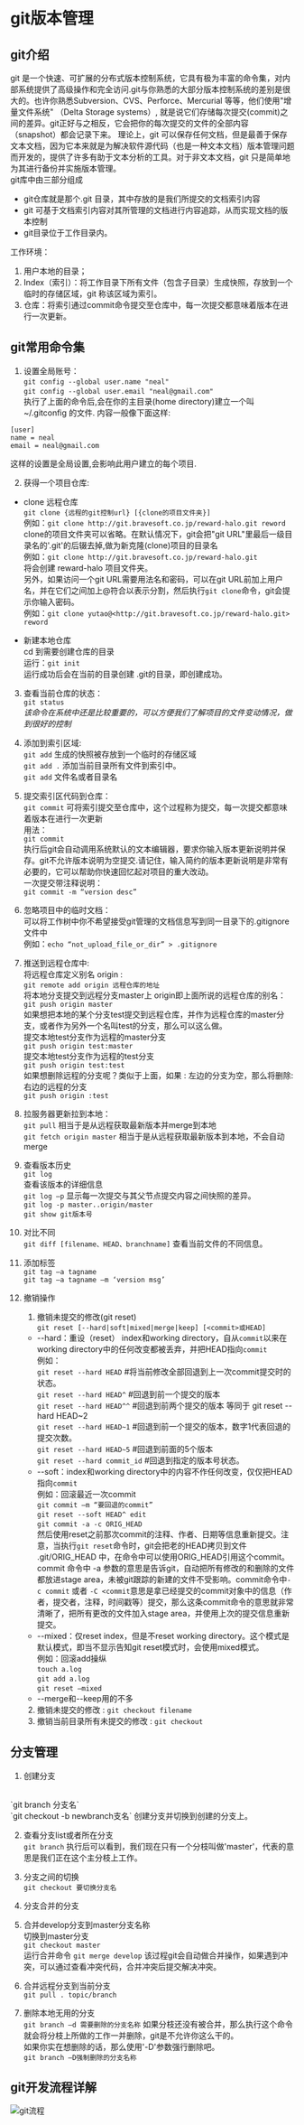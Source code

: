 # git版本管理

## git介绍

git 是一个快速、可扩展的分布式版本控制系统，它具有极为丰富的命令集，对内部系统提供了高级操作和完全访问.git与你熟悉的大部分版本控制系统的差别是很大的。也许你熟悉Subversion、CVS、Perforce、Mercurial 等等，他们使用"增量文件系统" （Delta Storage systems）, 就是说它们存储每次提交(commit)之间的差异。git正好与之相反，它会把你的每次提交的文件的全部内容（snapshot）都会记录下来。 理论上，git 可以保存任何文档，但是最善于保存文本文档，因为它本来就是为解决软件源代码（也是一种文本文档）版本管理问题而开发的，提供了许多有助于文本分析的工具。对于非文本文档，git 只是简单地为其进行备份并实施版本管理。<br>
git库中由三部分组成

- git仓库就是那个.git 目录，其中存放的是我们所提交的文档索引内容
- git 可基于文档索引内容对其所管理的文档进行内容追踪，从而实现文档的版本控制
- git目录位于工作目录内。

工作环境：

1. 用户本地的目录；
2. Index（索引）：将工作目录下所有文件（包含子目录）生成快照，存放到一个临时的存储区域，git 称该区域为索引。
3. 仓库：将索引通过commit命令提交至仓库中，每一次提交都意味着版本在进行一次更新。

## git常用命令集

1. 设置全局账号：<br>
  `git config --global user.name "neal"`<br>
  `git config --global user.email "neal@gmail.com"`<br>
  执行了上面的命令后,会在你的主目录(home directory)建立一个叫 ~/.gitconfig 的文件. 内容一般像下面这样:<br>

  ```
  [user]
  name = neal
  email = neal@gmail.com
  ```

  这样的设置是全局设置,会影响此用户建立的每个项目.

2. 获得一个项目仓库:<br>

  - clone 远程仓库<br>
    `git clone {远程的git控制url} [{clone的项目文件夹}]`<br>
    例如：`git clone http://git.bravesoft.co.jp/reward-halo.git reword`<br>
    clone的项目文件夹可以省略。在默认情况下，git会把"git URL"里最后一级目录名的'.git'的后辍去掉,做为新克隆(clone)项目的目录名<br>
    例如：`git clone http://git.bravesoft.co.jp/reward-halo.git`<br>
    将会创建 reward-halo 项目文件夹。<br>
    另外，如果访问一个git URL需要用法名和密码，可以在git URL前加上用户名，并在它们之间加上@符合以表示分割，然后执行`git clone`命令，git会提示你输入密码。<br>
    例如：`git clone yutao@<http://git.bravesoft.co.jp/reward-halo.git> reword`<br>

  - 新建本地仓库<br>
    cd 到需要创建仓库的目录<br>
    运行：`git init`<br>
    运行成功后会在当前的目录创建 .git的目录，即创建成功。

3. 查看当前仓库的状态：<br>
  `git status`<br>
  _该命令在系统中还是比较重要的，可以方便我们了解项目的文件变动情况，做到很好的控制_

4. 添加到索引区域:<br>
  `git add` 生成的快照被存放到一个临时的存储区域<br>
  `git add .` 添加当前目录所有文件到索引中。<br>
  `git add` 文件名或者目录名

5. 提交索引区代码到仓库：<br>
  `git commit` 可将索引提交至仓库中，这个过程称为提交，每一次提交都意味着版本在进行一次更新<br>
  用法：<br>
  `git commit`<br>
  执行后git会自动调用系统默认的文本编辑器，要求你输入版本更新说明并保存。git不允许版本说明为空提交.请记住，输入简约的版本更新说明是非常有必要的，它可以帮助你快速回忆起对项目的重大改动。<br>
  一次提交带注释说明：<br>
  `git commit -m “version desc”`

6. 忽略项目中的临时文档：<br>
  可以将工作树中你不希望接受git管理的文档信息写到同一目录下的.gitignore文件中<br>
  例如：`echo “not_upload_file_or_dir” > .gitignore`
7. 推送到远程仓库中:<br>
  将远程仓库定义别名 origin :<br>
  `git remote add origin 远程仓库的地址`<br>
  将本地分支提交到远程分支master上 origin即上面所说的远程仓库的别名：<br>
  `git push origin master`<br>
  如果想把本地的某个分支test提交到远程仓库，并作为远程仓库的master分支，或者作为另外一个名叫test的分支，那么可以这么做。<br>
  提交本地test分支作为远程的master分支<br>
  `git push origin test:master`<br>
  提交本地test分支作为远程的test分支<br>
  `git push origin test:test`<br>
  如果想删除远程的分支呢？类似于上面，如果 : 左边的分支为空，那么将删除:右边的远程的分支<br>
  `git push origin :test`
8. 拉服务器更新拉到本地：<br>
  `git pull` 相当于是从远程获取最新版本并merge到本地<br>
  `git fetch origin master` 相当于是从远程获取最新版本到本地，不会自动merge
9. 查看版本历史<br>
  `git log`<br>
  查看该版本的详细信息<br>
  `git log –p` 显示每一次提交与其父节点提交内容之间快照的差异。<br>
  `git log -p master..origin/master`<br>
  `git show git版本号`
10. 对比不同<br>
  `git diff [filename、HEAD、branchname]` 查看当前文件的不同信息。
11. 添加标签<br>
  `git tag –a tagname`<br>
  `git tag –a tagname –m ‘version msg’`
12. 撤销操作<br>

    1. 撤销未提交的修改(git reset)<br>
      `git reset [--hard|soft|mixed|merge|keep] [<commit>或HEAD]`

      * --hard：重设（reset） index和working directory，自从`commit`以来在working directory中的任何改变都被丢弃，并把HEAD指向`commit`<br>
      例如：<br>
      `git reset --hard HEAD` #将当前修改全部回退到上一次commit提交时的状态。<br>
      `git reset --hard HEAD^` #回退到前一个提交的版本<br>
      `git reset --hard HEAD^^` #回退到前两个提交的版本 等同于 git reset --hard HEAD~2<br>
      `git reset --hard HEAD~1` #回退到前一个提交的版本，数字1代表回退的提交次数。<br>
      `git reset --hard HEAD~5` #回退到前面的5个版本<br>
      `git reset --hard commit_id` #回退到指定的版本号状态。
      * --soft：index和working directory中的内容不作任何改变，仅仅把HEAD指向`commit`<br>
      例如：回滚最近一次commit<br>
      `git commit –m “要回退的commit”`<br>
      `git reset --soft HEAD^ edit`<br>
      `git commit -a -c ORIG_HEAD`<br>
      然后使用reset之前那次commit的注释、作者、日期等信息重新提交。注意，当执行`git reset`命令时，git会把老的HEAD拷贝到文件 .git/ORIG_HEAD 中，在命令中可以使用ORIG_HEAD引用这个commit。commit 命令中 -a 参数的意思是告诉git，自动把所有修改的和删除的文件都放进stage area，未被git跟踪的新建的文件不受影响。commit命令中`-c commit` 或者 `-C <commit`意思是拿已经提交的commit对象中的信息（作者，提交者，注释，时间戳等）提交，那么这条commit命令的意思就非常清晰了，把所有更改的文件加入stage area，并使用上次的提交信息重新提交。
      - --mixed：仅reset index，但是不reset working directory。这个模式是默认模式，即当不显示告知git reset模式时，会使用mixed模式。<br>
      例如：回滚add操纵<br>
      `touch a.log`<br>
      `git add a.log`<br>
      `git reset –mixed`
      * --merge和--keep用的不多  
    2. 撤销未提交的修改 : `git checkout filename`
    3. 撤销当前目录所有未提交的修改 : `git checkout`

## 分支管理

1. 创建分支<br>
  <br>
  `git branch 分支名`<br>
  `git checkout -b newbranch支名` 创建分支并切换到创建的分支上。

2. 查看分支list或者所在分支<br>
  `git branch` 执行后可以看到，我们现在只有一个分枝叫做'master'，代表的意思是我们正在这个主分枝上工作。

3. 分支之间的切换<br>
  `git checkout 要切换分支名`

4. 分支合并的分支

  1. 合并develop分支到master分支名称<br>
    切换到master分支<br>
    `git checkout master`<br>
    运行合并命令 `git merge develop` 该过程git会自动做合并操作，如果遇到冲突，可以通过查看冲突代码，合并冲突后提交解决冲突。
  2. 合并远程分支到当前分支<br>
    `git pull . topic/branch`

5. 删除本地无用的分支<br>
  `git branch –d 需要删除的分支名称` 如果分枝还没有被合并，那么执行这个命令就会将分枝上所做的工作一并删除，git是不允许你这么干的。<br>
  如果你实在想删除的话，那么使用'-D'参数强行删除吧。<br>
  `git branch –D强制删除的分支名称`

## git开发流程详解

![git流程](/images/git.png)
